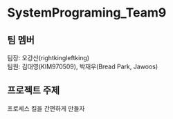 # SystemPrograming_Team9
## 팀 멤버
팀장: 오강산(rightkingleftking)   
팀원: 김대영(KIM970509), 박재우(Bread Park, Jawoos)
## 프로젝트 주제
프로세스 킬을 간편하게 만들자
